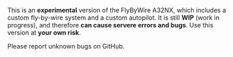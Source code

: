 This is an **experimental** version of the FlyByWire A32NX, which includes a custom fly-by-wire system and a custom autopilot. It is still **WIP** (work in progress), and therefore **can cause servere errors and bugs**. Use this version at **your own risk**.

Please report unknown bugs on GitHub.
